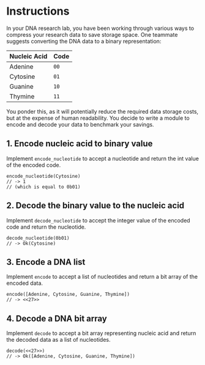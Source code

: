 # Instructions

In your DNA research lab, you have been working through various ways to compress your research data to save storage space. One teammate suggests converting the DNA data to a binary representation:

| Nucleic Acid | Code  |
| ------------ | ----- |
| Adenine      |  `00` |
| Cytosine     |  `01` |
| Guanine      |  `10` |
| Thymine      |  `11` |

You ponder this, as it will potentially reduce the required data storage costs, but at the expense of human readability. You decide to write a module to encode and decode your data to benchmark your savings.

## 1. Encode nucleic acid to binary value

Implement `encode_nucleotide` to accept a nucleotide and return the int value of the encoded code.

```gleam
encode_nucleotide(Cytosine)
// -> 1
// (which is equal to 0b01)
```

## 2. Decode the binary value to the nucleic acid

Implement `decode_nucleotide` to accept the integer value of the encoded code and return the nucleotide.

```gleam
decode_nucleotide(0b01)
// -> Ok(Cytosine)
```

## 3. Encode a DNA list

Implement `encode` to accept a list of nucleotides and return a bit array of the encoded data.

```gleam
encode([Adenine, Cytosine, Guanine, Thymine])
// -> <<27>>
```

## 4. Decode a DNA bit array

Implement `decode` to accept a bit array representing nucleic acid and return the decoded data as a list of nucleotides.

```gleam
decode(<<27>>)
// -> Ok([Adenine, Cytosine, Guanine, Thymine])
```
